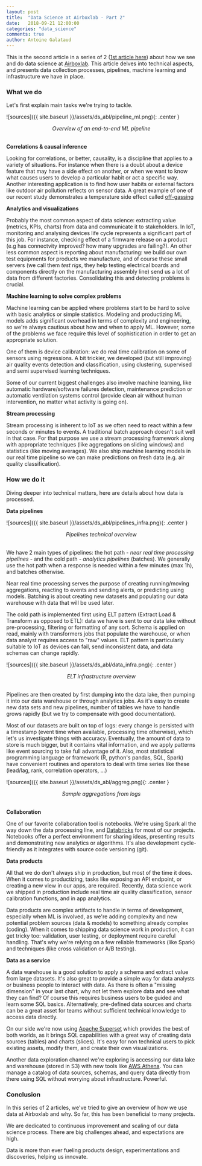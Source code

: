```yaml
---
layout: post
title:  "Data Science at Airboxlab - Part 2"
date:   2018-09-21 12:00:00
categories: "data_science"
comments: true
author: Antoine Galataud
---
```


<style type="text/css">
.center {
    display:block;
    margin: 0 auto;
}
</style>

This is the second article in a series of 2 ([1st article here](/data_science/2018/07/01/data_science_at_abl_p1.html)) about how we see and do data science at [Airboxlab](https://foobot.io). This article delves into technical aspects, and presents data collection processes, pipelines, machine learning and infrastructure we have in place.

### What we do

Let's first explain main tasks we're trying to tackle.

![sources]({{ site.baseurl }}/assets/ds_abl/pipeline_ml.png){: .center }
<center><i>Overview of an end-to-end ML pipeline</i></center>
<br/>

**Correlations & causal inference**
    
Looking for correlations, or better, causality, is a discipline that applies to a variety of situations. For instance when there is a doubt about a device feature that may have a side effect on another, or when we want to know what causes users to develop a particular habit or act a specific way. Another interesting application is to find how user habits or external factors like outdoor air pollution reflects on sensor data. A great example of one of our recent study demonstrates a temperature side effect called [off-gassing](https://foobot.io/resources/off-gassing/)

**Analytics and visualizations**

Probably the most common aspect of data science: extracting value (metrics, KPIs, charts) from data and communicate it to stakeholders. In IoT, monitoring and analysing devices life cycle represents a significant part of this job. For instance, checking effect of a firmware release on a product (e.g has connectvity improved? how many upgrades are failing?). An other less common aspect is reporting about manufacturing: we build our own test equipments for products we manufacture, and of course these small servers (we call them _test rigs_, they help testing electrical boards and components directly on the manufacturing assembly line) send us a lot of data from different factories. Consolidating this and detecting problems is crucial.

**Machine learning to solve complex problems**

Machine learning can be applied where problems start to be hard to solve with basic analytics or simple statistics. Modeling and productizing ML models adds significant overhead in terms of complexity and engineering, so we're always cautious about how and when to apply ML. However, some of the problems we face require this level of sophistication in order to get an appropriate solution. 

One of them is device calibration: we do real time calibration on some of sensors using regressions. A bit trickier, we developed (but still improving) air quality events detection and classification, using clustering, supervised and semi supervised learning techniques. 

Some of our current biggest challenges also involve machine learning, like automatic hardware/software failures detection, maintenance prediction or automatic ventilation systems control (provide clean air without human intervention, no matter what activity is going on).

**Stream processing**

Stream processing is inherent to IoT as we often need to react within a few seconds or minutes to events. A traditional batch approach doesn't suit well in that case. For that purpose we use a stream processing framework along with appropriate techniques (like aggregations on sliding windows) and statistics (like moving averages). We also ship machine learning models in our real time pipeline so we can make predictions on fresh data (e.g. air quality classification).

### How we do it

Diving deeper into technical matters, here are details about how data is processed.

**Data pipelines**

![sources]({{ site.baseurl }}/assets/ds_abl/pipelines_infra.png){: .center }
<center><i>Pipelines technical overview</i></center>
<br/>

We have 2 main types of pipelines: the hot path - _near real time processing pipelines_ - and the cold path - _analytics pipelines_ (batches). We generally use the hot path when a response is needed within a few minutes (max 1h), and batches otherwise. 

Near real time processing serves the purpose of creating running/moving aggregations, reacting to events and sending alerts, or predicting using models. Batching is about creating new datasets and populating our data warehouse with data that will be used later.

The cold path is implemented first using ELT pattern (Extract Load & Transform as opposed to ETL): data we have is sent to our data lake without pre-processing, filtering or formatting of any sort. Schema is applied on read, mainly with transformers jobs that populate the warehouse, or when data analyst requires access to "raw" values. ELT pattern is particularly suitable to IoT as devices can fail, send inconsistent data, and data schemas can change rapidly.

![sources]({{ site.baseurl }}/assets/ds_abl/data_infra.png){: .center }
<center><i>ELT infrastructure overview</i></center>
<br/>

Pipelines are then created by first dumping into the data lake, then pumping it into our data warehouse or through analytics jobs. As it's easy to create new data sets and new pipelines, number of tables we have to handle grows rapidly (but we try to compensate with good documentation).

Most of our datasets are built on top of logs: every change is persisted with a timestamp (event time when available, processing time otherwise), which let's us investigate things with accuracy.
Eventually, the amount of data to store is much bigger, but it contains vital information, and we apply patterns like event sourcing to take full advantage of it. Also, most statistical programming language or framework (R, python's pandas, SQL, Spark) have convenient routines and operators to deal with time series like these (lead/lag, rank, correlation operators, ...)

![sources]({{ site.baseurl }}/assets/ds_abl/aggreg.png){: .center }
<center><i>Sample aggregations from logs</i></center>
<br/>

**Collaboration**

One of our favorite collaboration tool is notebooks. We're using Spark all the way down the data processing line, and [Databricks](https://databricks.com/) for most of our projects. Notebooks offer a perfect environment for sharing ideas, presenting results and demonstrating new analytics or algorithms. It's also development cycle-friendly as it integrates with source code versioning (git). 

**Data products**

All that we do don't always ship in production, but most of the time it does. When it comes to productizing, tasks like exposing an API endpoint, or creating a new view in our apps, are required. Recently, data science work we shipped in production include real time air quality classification, sensor calibration functions, and in app analytics.

Data products are complex artifacts to handle in terms of development, especially when ML is involved, as we're adding complexity and new potential problem sources (data & models) to something already complex (coding). When it comes to shipping data science work in production, it can get tricky too: validation, user testing, or deployment require careful handling. That's why we're relying on a few reliable frameworks (like Spark) and techniques (like cross validation or A/B testing).

**Data as a service**

A data warehouse is a good solution to apply a schema and extract value from large datasets. It's also great to provide a simple way for data analysts or business people to interact with data. As there is often a "missing dimension" in your last chart, why not let them explore data and see what they can find? Of course this requires business users to be guided and learn some SQL basics. Alternatively, pre-defined data sources and charts can be a great asset for teams without sufficient technical knowledge to access data directly.

On our side we're now using [Apache Superset](https://superset.incubator.apache.org/) which provides the best of both worlds, as it brings SQL capabilities with a great way of creating data sources (tables) and charts (slices). It's easy for non technical users to pick existing assets, modify them, and create their own visualizations. 

Another data exploration channel we're exploring is accessing our data lake and warehouse (stored in S3) with new tools like [AWS Athena](https://aws.amazon.com/athena/). You can manage a catalog of data sources, schemas, and query data directly from there using SQL without worrying about infrastructure. Powerful.

### Conclusion 

In this series of 2 articles, we've tried to give an overview of how we use data at Airboxlab and why. So far, this has been beneficial to many projects. 

We are dedicated to continuous improvement and scaling of our data science process. There are big challenges ahead, and expectations are high. 

Data is more than ever fueling products design, experimentations and discoveries, helping us innovate. 
